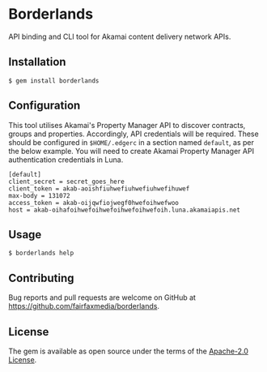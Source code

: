 # Borderlands

API binding and CLI tool for Akamai content delivery network APIs.

## Installation

    $ gem install borderlands

## Configuration

This tool utilises Akamai's Property Manager API to discover contracts, groups
and properties.  Accordingly, API credentials will be required. These should be
configured in `$HOME/.edgerc` in a section named `default`, as per the below
example. You will need to create Akamai Property Manager API authentication
credentials in Luna.

    [default]
    client_secret = secret_goes_here
    client_token = akab-aoishfiuhwefiuhwefiuhwefihuwef
    max-body = 131072
    access_token = akab-oijqwfiojwegf0hwefoihwefwoo
    host = akab-oihafoihwefoihwefoihwefoihwefoih.luna.akamaiapis.net

## Usage

    $ borderlands help

## Contributing

Bug reports and pull requests are welcome on GitHub at https://github.com/fairfaxmedia/borderlands.


## License

The gem is available as open source under the terms of the [Apache-2.0 License](http://opensource.org/licenses/Apache-2.0).

